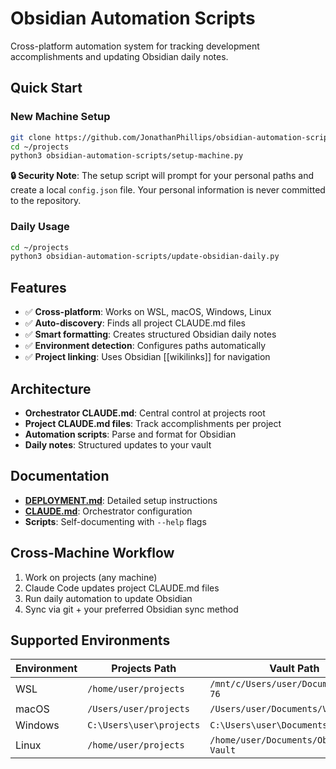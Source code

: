 # Obsidian Automation Scripts

Cross-platform automation system for tracking development accomplishments and updating Obsidian daily notes.

## Quick Start

### New Machine Setup
```bash
git clone https://github.com/JonathanPhillips/obsidian-automation-scripts.git ~/projects
cd ~/projects
python3 obsidian-automation-scripts/setup-machine.py
```

**🔒 Security Note**: The setup script will prompt for your personal paths and create a local `config.json` file. Your personal information is never committed to the repository.

### Daily Usage
```bash
cd ~/projects
python3 obsidian-automation-scripts/update-obsidian-daily.py
```

## Features

- ✅ **Cross-platform**: Works on WSL, macOS, Windows, Linux
- ✅ **Auto-discovery**: Finds all project CLAUDE.md files
- ✅ **Smart formatting**: Creates structured Obsidian daily notes
- ✅ **Environment detection**: Configures paths automatically
- ✅ **Project linking**: Uses Obsidian [[wikilinks]] for navigation

## Architecture

- **Orchestrator CLAUDE.md**: Central control at projects root
- **Project CLAUDE.md files**: Track accomplishments per project
- **Automation scripts**: Parse and format for Obsidian
- **Daily notes**: Structured updates to your vault

## Documentation

- **[DEPLOYMENT.md](DEPLOYMENT.md)**: Detailed setup instructions
- **[CLAUDE.md](CLAUDE.md)**: Orchestrator configuration
- **Scripts**: Self-documenting with `--help` flags

## Cross-Machine Workflow

1. Work on projects (any machine)
2. Claude Code updates project CLAUDE.md files
3. Run daily automation to update Obsidian
4. Sync via git + your preferred Obsidian sync method

## Supported Environments

| Environment | Projects Path | Vault Path |
|-------------|---------------|------------|
| WSL | `/home/user/projects` | `/mnt/c/Users/user/Documents/Vault 76` |
| macOS | `/Users/user/projects` | `/Users/user/Documents/Vault 76` |
| Windows | `C:\Users\user\projects` | `C:\Users\user\Documents\Vault 76` |
| Linux | `/home/user/projects` | `/home/user/Documents/Obsidian Vault` |
